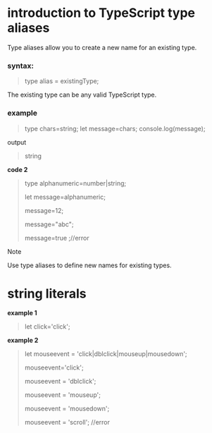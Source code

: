 #  introduction to TypeScript type aliases
Type aliases allow you to create a new name for an existing type. 

### syntax:

> type alias = existingType;

The existing type can be any valid TypeScript type. 


### example 

>type chars=string;
>let message=chars;
>console.log(message);

output
>string

**code 2**

>type alphanumeric=number|string;
>
>let message=alphanumeric;
>
>message=12;
>
>message="abc";
>
>message=true ;//error


> [!NOTE]
> Use type aliases to define new names for existing types.

# string literals

**example 1**

> let click='click';

**example 2**

>let mouseevent = 'click|dblclick|mouseup|mousedown';
>
>mouseevent='click';
>
>mouseevent = 'dblclick';
>
>mouseevent = 'mouseup';
>
>mouseevent = 'mousedown';
>
>mouseevent = 'scroll'; //error
>
